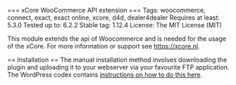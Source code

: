 === xCore WooCommerce API extension ===
Tags: woocommerce, connect, exact, exact online, xcore, d4d, dealer4dealer
Requires at least: 5.3.0
Tested up to: 6.2.2
Stable tag: 1.12.4
License: The MIT License (MIT)

This module extends the api of Woocommerce and is needed for the usage of the xCore. For more information or support see https://xcore.nl.

== Installation ==
The manual installation method involves downloading the plugin and uploading it to your webserver via your favourite FTP application. The WordPress codex contains [instructions on how to do this here](https://wordpress.org/support/article/managing-plugins/#manual-plugin-installation).
